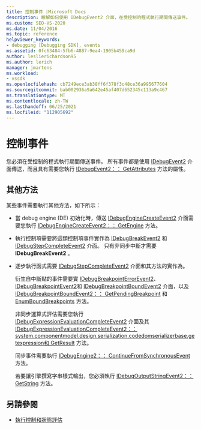 ```yaml
---
title: 控制事件 |Microsoft Docs
description: 瞭解如何使用 IDebugEvent2 介面，在受控制的程式執行期間傳送事件。
ms.custom: SEO-VS-2020
ms.date: 11/04/2016
ms.topic: reference
helpviewer_keywords:
- debugging [Debugging SDK], events
ms.assetid: 0fc63484-5fb6-4887-9ea4-1905b459ca9d
author: leslierichardson95
ms.author: lerich
manager: jmartens
ms.workload:
- vssdk
ms.openlocfilehash: cb7249ece3ab38ff6f378f3c48ce36a995677604
ms.sourcegitcommit: bab002936a9a642e45af407d652345c113a9c467
ms.translationtype: MT
ms.contentlocale: zh-TW
ms.lasthandoff: 06/25/2021
ms.locfileid: "112905692"
---
```

# <a name="control-events"></a>控制事件
您必須在受控制的程式執行期間傳送事件。 所有事件都是使用 [IDebugEvent2](../../extensibility/debugger/reference/idebugevent2.md) 介面傳送，而且具有需要您執行 [IDebugEvent2：： GetAttributes](../../extensibility/debugger/reference/idebugevent2-getattributes.md) 方法的屬性。

## <a name="additional-methods"></a>其他方法
 某些事件需要執行其他方法，如下所示：

- 當 debug engine (DE) 初始化時，傳送 [IDebugEngineCreateEvent2](../../extensibility/debugger/reference/idebugenginecreateevent2.md) 介面需要您執行 [IDebugEngineCreateEvent2：： GetEngine](../../extensibility/debugger/reference/idebugenginecreateevent2-getengine.md) 方法。

- 執行控制項需要將這類控制項事件實作為 [IDebugBreakEvent2](../../extensibility/debugger/reference/idebugbreakevent2.md) 和[IDebugStepCompleteEvent2](../../extensibility/debugger/reference/idebugstepcompleteevent2.md) 介面。 只有非同步中斷才需要 **IDebugBreakEvent2** 。

- 逐步執行函式需要 [IDebugStepCompleteEvent2](../../extensibility/debugger/reference/idebugstepcompleteevent2.md) 介面和其方法的實作為。

  衍生自中斷點的事件需要實 [IDebugBreakpointErrorEvent2](../../extensibility/debugger/reference/idebugbreakpointerrorevent2.md)、 [IDebugBreakpointEvent2](../../extensibility/debugger/reference/idebugbreakpointevent2.md)和 [IDebugBreakpointBoundEvent2](../../extensibility/debugger/reference/idebugbreakpointboundevent2.md) 介面，以及 [IDebugBreakpointBoundEvent2：： GetPendingBreakpoint](../../extensibility/debugger/reference/idebugbreakpointboundevent2-getpendingbreakpoint.md) 和 [EnumBoundBreakpoints](../../extensibility/debugger/reference/idebugbreakpointboundevent2-enumboundbreakpoints.md) 方法。

  非同步運算式評估需要您執行 [IDebugExpressionEvaluationCompleteEvent2](../../extensibility/debugger/reference/idebugexpressionevaluationcompleteevent2.md) 介面及其 [IDebugExpressionEvaluationCompleteEvent2：： system.componentmodel.design.serialization.codedomserializerbase.getexpression](../../extensibility/debugger/reference/idebugexpressionevaluationcompleteevent2-getexpression.md)[和 GetResult](../../extensibility/debugger/reference/idebugexpressionevaluationcompleteevent2-getresult.md) 方法。

  同步事件需要執行 [IDebugEngine2：： ContinueFromSynchronousEvent](../../extensibility/debugger/reference/idebugengine2-continuefromsynchronousevent.md) 方法。

  若要讓引擎撰寫字串樣式輸出，您必須執行 [IDebugOutputStringEvent2：： GetString](../../extensibility/debugger/reference/idebugoutputstringevent2-getstring.md) 方法。

## <a name="see-also"></a>另請參閱
- [執行控制和狀態評估](../../extensibility/debugger/execution-control-and-state-evaluation.md)
